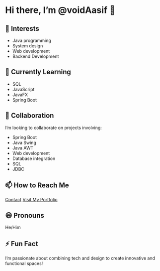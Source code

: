 # Hi there, I’m @voidAasif 👋

## 👀 Interests
- Java programming
- System design
- Web development
- Backend Development

## 🌱 Currently Learning
- SQL
- JavaScript
- JavaFX
- Spring Boot

## 💞️ Collaboration
I’m looking to collaborate on projects involving:
- Spring Boot
- Java Swing
- Java AWT
- Web development
- Database integration
- SQL
- JDBC

## 📫 How to Reach Me
[Contact](mailto:aasifsaifi9280@gmail.com)
[Visit My Portfolio](https://voidaasif.github.io/aasif/ "Don't think, just click your mouse button!")

## 😄 Pronouns
He/Him

## ⚡ Fun Fact
I’m passionate about combining tech and design to create innovative and functional spaces!



